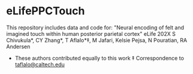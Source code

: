 # eLifePPCTouch

This repository includes data and code for:
"Neural encoding of felt and imagined touch within human posterior parietal cortex" eLife 202X
S Chivukula*, CY Zhang*, T Aflalo*‡, M Jafari, Kelsie Pejsa, N Pouratian, RA Andersen
* These authors contributed equally to this work
‡ Correspondence to taflalo@caltech.edu 
